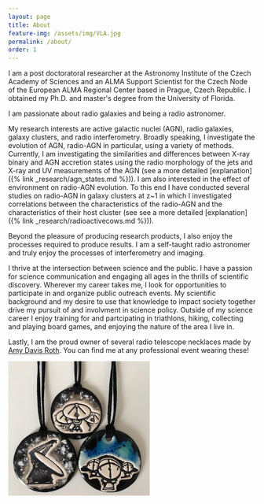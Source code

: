 ```yaml
---
layout: page
title: About
feature-img: /assets/img/VLA.jpg
permalink: /about/
order: 1
---
```


I am a post doctoratoral researcher at the Astronomy Institute of the Czech Academy of Sciences and an ALMA Support Scientist for the Czech Node of the European ALMA Regional Center based in Prague, Czech Republic. I obtained my Ph.D. and master's degree from the University of Florida. 

I am passionate about radio galaxies and being a radio astronomer. 

My research interests are active galactic nuclei (AGN), radio galaxies, galaxy clusters, and radio interferometry. Broadly speaking, I investigate the evolution of AGN, radio-AGN in particular, using a variety of methods. Currently, I am investigating the similarities and differences between X-ray binary and AGN accretion states using the radio morphology of the jets and X-ray and UV measurements of the AGN (see a more detailed [explanation]({% link _research/agn_states.md %})). I am also interested in the effect of environment on radio-AGN evolution. To this end I have conducted several studies on radio-AGN in galaxy clusters at z\~1 in which I investigated correlations between the characteristics of the radio-AGN and the characteristics of their host cluster (see see a more detailed [explanation]({% link _research/radioactivecows.md %})). 

Beyond the pleasure of producing research products, I also enjoy the processes required to produce results. I am a self-taught radio astronomer and truly enjoy the processes of interferometry and imaging.

I thrive at the intersection between science and the public. I have a passion for science communication and engaging all ages in the thrills of scientific discovery. Wherever my career takes me, I look for opportunities to participate in and organize public outreach events. My scientific background and my desire to use that knowledge to impact society together drive my pursuit of and involvment in science policy. Outside of my science career I enjoy training for and partcipating in triathlons, hiking, collecting and playing board games, and enjoying the nature of the area I live in.

Lastly, I am the proud owner of several radio telescope necklaces made by [Amy Davis Roth](https://surlyramics.com/). You can find me at any professional event wearing these! 

<div class=""><img src="/assets/img/radio_necklaces.jpg" alt="Radio telescope necklaces."></div>

<!--<br>-->

<!-- <sub><sup> A special thanks to Thomas Chamberlin for his help in the creation of this website.</sup></sub>  -->
